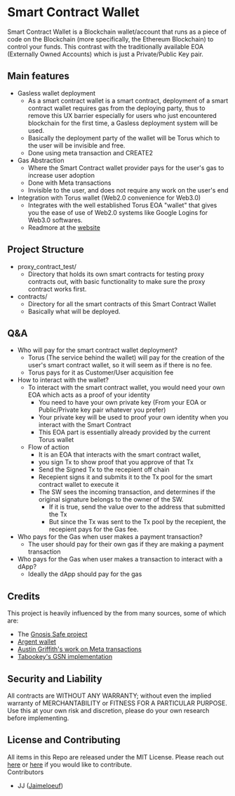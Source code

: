 # Smart Contract Wallet
Smart Contract Wallet is a Blockchain wallet/account that runs as a piece of code on the Blockchain (more specifically, the Ethereum Blockchain) to control your funds. This contrast with the traditionally available EOA (Externally Owned Accounts) which is just a Private/Public Key pair.


## Main features
- Gasless wallet deployment
    - As a smart contract wallet is a smart contract, deployment of a smart contract wallet requires gas from the deploying party, thus to remove this UX barrier especially for users who just encountered blockchain for the first time, a Gasless deployment system will be used.
    - Basically the deployment party of the wallet will be Torus which to the user will be invisible and free.
    - Done using meta transaction and CREATE2
- Gas Abstraction
    - Where the Smart Contract wallet provider pays for the user's gas to increase user adoption
    - Done with Meta transactions
    - Invisible to the user, and does not require any work on the user's end
- Integration with Torus wallet (Web2.0 convenience for Web3.0)
    - Integrates with the well established Torus EOA "wallet" that gives you the ease of use of Web2.0 systems like Google Logins for Web3.0 softwares.
    - Readmore at the [website](https://tor.us)


## Project Structure
- proxy_contract_test/
    - Directory that holds its own smart contracts for testing proxy contracts out, with basic functionality to make sure the proxy contract works first.
- contracts/
    - Directory for all the smart contracts of this Smart Contract Wallet
    - Basically what will be deployed.


## Q&A
- Who will pay for the smart contract wallet deployment?
    - Torus (The service behind the wallet) will pay for the creation of the user's smart contract wallet, so it will seem as if there is no fee.
    - Torus pays for it as Customer/User acquisition fee
- How to interact with the wallet?
    - To interact with the smart contract wallet, you would need your own EOA which acts as a proof of your identity
        - You need to have your own private key (From your EOA or Public/Private key pair whatever you prefer)
        - Your private key will be used to proof your own identity when you interact with the Smart Contract
        - This EOA part is essentially already provided by the current Torus wallet
    - Flow of action
        - It is an EOA that interacts with the smart contract wallet,
        - you sign Tx to show proof that you approve of that Tx
        - Send the Signed Tx to the recepient off chain
        - Recepient signs it and submits it to the Tx pool for the smart contract wallet to execute it
        - The SW sees the incoming transaction, and determines if the original signature belongs to the owner of the SW.
            - If it is true, send the value over to the address that submitted the Tx
            - But since the Tx was sent to the Tx pool by the recepient, the recepient pays for the Gas fee.
- Who pays for the Gas when user makes a payment transaction?
    - The user should pay for their own gas if they are making a payment transaction
- Who pays for the Gas when user makes a transaction to interact with a dApp?
    - Ideally the dApp should pay for the gas


## Credits
This project is heavily influenced by the from many sources, some of which are:
- The [Gnosis Safe project](https://github.com/gnosis/safe-contracts)
- [Argent wallet](https://www.argent.xyz)
- [Austin Griffith's work on Meta transactions](https://metatx.io)
- [Tabookey's GSN implementation](https://github.com/tabookey/tabookey-gasless)


## Security and Liability
All contracts are WITHOUT ANY WARRANTY; without even the implied warranty of MERCHANTABILITY or FITNESS FOR A PARTICULAR PURPOSE.  
Use this at your own risk and discretion, please do your own research before implementing.  


## License and Contributing
All items in this Repo are released under the MIT License. Please reach out [here](mailto:junjie@tor.us) or [here](mailto:jaimeloeuf@gmail.com) if you would like to contribute.  
Contributors
- JJ ([Jaimeloeuf](https://github.com/Jaimeloeuf))
